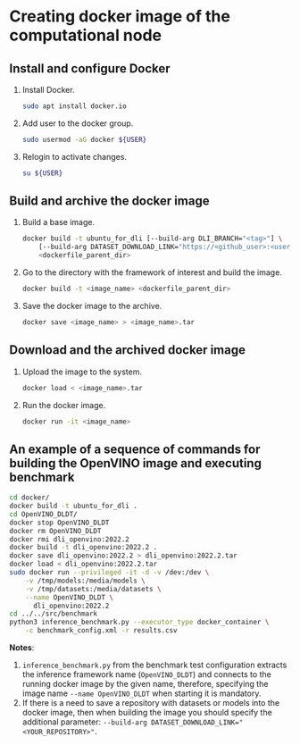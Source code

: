 # Creating docker image of the computational node

## Install and configure Docker

1. Install Docker.

   ```bash
   sudo apt install docker.io
   ```

1. Add user to the docker group.

   ```bash
   sudo usermod -aG docker ${USER}
   ```

1. Relogin to activate changes.

   ```bash
   su ${USER}
   ```

## Build and archive the docker image

1. Build a base image.

   ```bash
   docker build -t ubuntu_for_dli [--build-arg DLI_BRANCH="<tag>"] \ 
       [--build-arg DATASET_DOWNLOAD_LINK="https://<github_user>:<user_gpg_key>@github.com/<repo>.git"] \
       <dockerfile_parent_dir>
   ```

1. Go to the directory with the framework of interest
   and build the image.

   ```bash
   docker build -t <image_name> <dockerfile_parent_dir>
   ```

1. Save the docker image to the archive.

   ```bash
   docker save <image_name> > <image_name>.tar
   ```

## Download and the archived docker image

1. Upload the image to the system.

   ```bash
   docker load < <image_name>.tar
   ```

1. Run the docker image.

   ```bash
   docker run -it <image_name>
   ```

## An example of a sequence of commands for building the OpenVINO image and executing benchmark

```bash
cd docker/
docker build -t ubuntu_for_dli .
cd OpenVINO_DLDT/
docker stop OpenVINO_DLDT
docker rm OpenVINO_DLDT
docker rmi dli_openvino:2022.2
docker build -t dli_openvino:2022.2 .
docker save dli_openvino:2022.2 > dli_openvino:2022.2.tar
docker load < dli_openvino:2022.2.tar
sudo docker run --privileged -it -d -v /dev:/dev \
    -v /tmp/models:/media/models \
    -v /tmp/datasets:/media/datasets \
    --name OpenVINO_DLDT \
      dli_openvino:2022.2
cd ../../src/benchmark
python3 inference_benchmark.py --executor_type docker_container \
    -c benchmark_config.xml -r results.csv
```

**Notes**:

1. `inference_benchmark.py` from the benchmark test configuration
   extracts the inference framework name (`OpenVINO_DLDT`) and connects
   to the running docker image by the given name, therefore, specifying
   the image name `--name OpenVINO_DLDT` when starting it is mandatory.
1. If there is a need to save a repository with datasets or models
   into the docker image, then when building the image you should specify
   the additional parameter:
   `--build-arg DATASET_DOWNLOAD_LINK="<YOUR_REPOSITORY>"`.
